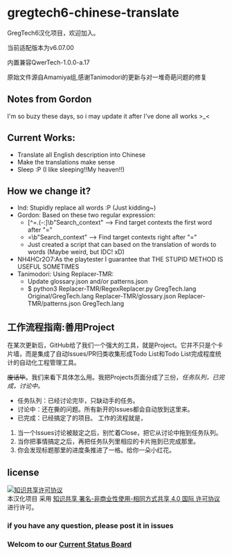 # gregtech6-chinese-translate
GregTech6汉化项目，欢迎加入。

当前适配版本为v6.07.00

内置兼容QwerTech-1.0.0-a.17

原始文件源自Amamiya组,感谢Tanimodori的更新与对一堆奇葩问题的修复

## Notes from Gordon
I'm so buzy these days, so i may update it after I've done all works >_<

## Current Works:
  - Translate all English description into Chinese
  - Make the translations make sense
  - Sleep :P (I like sleeping!!My heaven!!)

## How we change it?
  - Ind: Stupidly replace all words :P (Just kidding~)
  - Gordon: Based on these two regular expression:
    - [^\=\.\(\-\:]\b"Search_context" --> Find target contexts the first word after "="
    - =\b"Search_context" --> Find target contexts right after "="
    - Just created a script that can based on the translation of words to words (Maybe weird, but IDC! xD)
  - NH4HCr2O7:As the playtester I guarantee that THE STUPID METHOD IS USEFUL SOMETIMES
  - Tanimodori: Using Replacer-TMR:
    - Update glossary.json and/or patterns.json
    - $ python3 Replacer-TMR/RegexReplacer.py GregTech.lang Original/GregTech.lang Replacer-TMR/glossary.json Replacer-TMR/patterns.json GregTech.lang

## 工作流程指南:善用Project
在某次更新后，GitHub给了我们一个强大的工具，就是Project。它并不只是个卡片墙，而是集成了自动Issues/PR归类收集形成Todo List和Todo List完成程度统计的自动化工程管理工具。

~~废话毕~~。我们来看下具体怎么用。我把Projects页面分成了三份，*任务队列，已完成，讨论中。*
- 任务队列：已经讨论完毕，只缺动手的任务。
- 讨论中：还在撕的问题。所有新开的Issues都会自动放到这里来。
- 已完成：已经搞定了的项目。
工作的流程就是，
1. 当一个Issues讨论被敲定之后，别忙着Close，把它从讨论中拖到任务队列。
2. 当你把事情搞定之后，再把任务队列里相应的卡片拖到已完成那里。
3. 你会发现标题那里的进度条推进了一格。给你一朵小红花。

## license
<a rel="license" href="http://creativecommons.org/licenses/by-nc-sa/4.0/"><img alt="知识共享许可协议" style="border-width:0" src="https://i.creativecommons.org/l/by-nc-sa/4.0/88x31.png" /></a><br />本汉化项目 采用 <a rel="license" href="http://creativecommons.org/licenses/by-nc-sa/4.0/">知识共享 署名-非商业性使用-相同方式共享 4.0 国际 许可协议</a>进行许可。


### if you have any question, please post it in issues
### Welcom to our [Current Status Board](https://github.com/MoHaDouBiTeam/gregtech6-chinese-translate/wiki/%E5%85%AC%E5%91%8A%E6%9D%BF-Current-Status)
